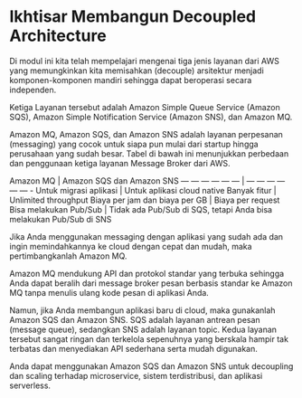 # Ikhtisar Membangun Decoupled Architecture

Di modul ini kita telah mempelajari mengenai tiga jenis layanan dari AWS yang memungkinkan kita memisahkan (decouple) arsitektur menjadi komponen-komponen mandiri sehingga dapat beroperasi secara independen. 

Ketiga Layanan tersebut adalah Amazon Simple Queue Service (Amazon SQS), Amazon Simple Notification Service (Amazon SNS), dan Amazon MQ.

Amazon MQ, Amazon SQS, dan Amazon SNS adalah layanan perpesanan (messaging) yang cocok untuk siapa pun mulai dari startup hingga perusahaan yang sudah besar. Tabel di bawah ini menunjukkan perbedaan dan penggunaan ketiga layanan Message Broker dari AWS. 

Amazon MQ | Amazon SQS dan Amazon SNS
 — — — — — — | — — — — — — -
Untuk migrasi aplikasi | Untuk aplikasi cloud native
Banyak fitur | Unlimited throughput
Biaya per jam dan biaya per GB | Biaya per request
Bisa melakukan Pub/Sub | Tidak ada Pub/Sub di SQS, tetapi Anda bisa melakukan Pub/Sub di SNS


Jika Anda menggunakan messaging dengan aplikasi yang sudah ada dan ingin memindahkannya ke cloud dengan cepat dan mudah, maka pertimbangkanlah Amazon MQ.

Amazon MQ mendukung API dan protokol standar yang terbuka sehingga Anda dapat beralih dari message broker pesan berbasis standar ke Amazon MQ tanpa menulis ulang kode pesan di aplikasi Anda. 

Namun, jika Anda membangun aplikasi baru di cloud, maka gunakanlah Amazon SQS dan Amazon SNS. SQS adalah layanan antrean pesan (message queue), sedangkan SNS adalah layanan topic. Kedua layanan tersebut sangat ringan dan terkelola sepenuhnya yang berskala hampir tak terbatas dan menyediakan API sederhana serta mudah digunakan. 

Anda dapat menggunakan Amazon SQS dan Amazon SNS untuk decoupling dan scaling terhadap microservice, sistem terdistribusi, dan aplikasi serverless.
